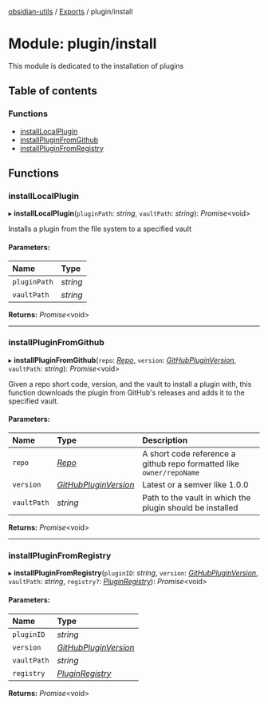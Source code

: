 [obsidian-utils](../README.md) / [Exports](../modules.md) / plugin/install

# Module: plugin/install

This module is dedicated to the installation of plugins

## Table of contents

### Functions

- [installLocalPlugin](plugin_install.md#installlocalplugin)
- [installPluginFromGithub](plugin_install.md#installpluginfromgithub)
- [installPluginFromRegistry](plugin_install.md#installpluginfromregistry)

## Functions

### installLocalPlugin

▸ **installLocalPlugin**(`pluginPath`: *string*, `vaultPath`: *string*): *Promise*<void\>

Installs a plugin from the file system to a specified vault

#### Parameters:

Name | Type |
:------ | :------ |
`pluginPath` | *string* |
`vaultPath` | *string* |

**Returns:** *Promise*<void\>

___

### installPluginFromGithub

▸ **installPluginFromGithub**(`repo`: [*Repo*](types.md#repo), `version`: [*GitHubPluginVersion*](types.md#githubpluginversion), `vaultPath`: *string*): *Promise*<void\>

Given a repo short code, version, and the vault to install a plugin with, this
function downloads the plugin from GitHub's releases and adds it to the specified
vault.

#### Parameters:

Name | Type | Description |
:------ | :------ | :------ |
`repo` | [*Repo*](types.md#repo) | A short code reference a github repo formatted like `owner/repoName`   |
`version` | [*GitHubPluginVersion*](types.md#githubpluginversion) | Latest or a semver like 1.0.0   |
`vaultPath` | *string* | Path to the vault in which the plugin should be installed    |

**Returns:** *Promise*<void\>

___

### installPluginFromRegistry

▸ **installPluginFromRegistry**(`pluginID`: *string*, `version`: [*GitHubPluginVersion*](types.md#githubpluginversion), `vaultPath`: *string*, `registry?`: [*PluginRegistry*](../classes/plugin_registry.pluginregistry.md)): *Promise*<void\>

#### Parameters:

Name | Type |
:------ | :------ |
`pluginID` | *string* |
`version` | [*GitHubPluginVersion*](types.md#githubpluginversion) |
`vaultPath` | *string* |
`registry` | [*PluginRegistry*](../classes/plugin_registry.pluginregistry.md) |

**Returns:** *Promise*<void\>
